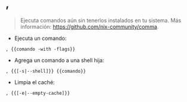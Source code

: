 # ,

> Ejecuta comandos aún sin tenerlos instalados en tu sistema.
> Más información: <https://github.com/nix-community/comma>.

- Ejecuta un comando:

`, {{comando -with -flags}}`

- Agrega un comando a una shell hija:

`, {{[-s|--shell]}} {{comando}}`

- Limpia el caché:

`, {{[-e|--empty-cache]}}`
